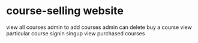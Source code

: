 # course-selling website

view all courses
admin to add courses 
admin can delete
buy a course
view particular course
signin
singup
view purchased courses